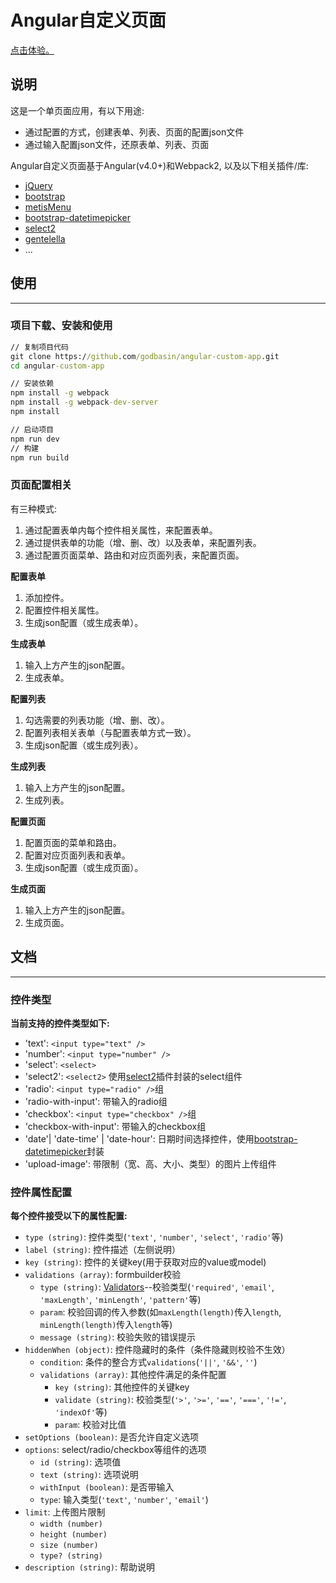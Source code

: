 # Angular自定义页面

[点击体验。](http://ord2aijir.bkt.clouddn.com/#/home/custom-app)

## 说明
这是一个单页面应用，有以下用途:
- 通过配置的方式，创建表单、列表、页面的配置json文件
- 通过输入配置json文件，还原表单、列表、页面

Angular自定义页面基于Angular(v4.0+)和Webpack2, 以及以下相关插件/库:
- [jQuery](https://jquery.com/)
- [bootstrap](http://getbootstrap.com/)
- [metisMenu](https://github.com/onokumus/metismenu)
- [bootstrap-datetimepicker](http://www.bootcss.com/p/bootstrap-datetimepicker/)
- [select2](https://select2.github.io/)
- [gentelella](https://github.com/puikinsh/gentelella)
- ...

## 使用
---
### 项目下载、安装和使用

``` cmd
// 复制项目代码
git clone https://github.com/godbasin/angular-custom-app.git
cd angular-custom-app

// 安装依赖
npm install -g webpack
npm install -g webpack-dev-server
npm install

// 启动项目
npm run dev
// 构建
npm run build
```

### 页面配置相关
有三种模式:
1. 通过配置表单内每个控件相关属性，来配置表单。
2. 通过提供表单的功能（增、删、改）以及表单，来配置列表。
3. 通过配置页面菜单、路由和对应页面列表，来配置页面。

**配置表单**
1. 添加控件。
2. 配置控件相关属性。
3. 生成json配置（或生成表单）。

**生成表单**
1. 输入上方产生的json配置。
2. 生成表单。

**配置列表**
1. 勾选需要的列表功能（增、删、改）。
2. 配置列表相关表单（与配置表单方式一致）。
3. 生成json配置（或生成列表）。

**生成列表**
1. 输入上方产生的json配置。
2. 生成列表。

**配置页面**
1. 配置页面的菜单和路由。
2. 配置对应页面列表和表单。
3. 生成json配置（或生成页面）。

**生成页面**
1. 输入上方产生的json配置。
2. 生成页面。

## 文档
---
### 控件类型
**当前支持的控件类型如下:**
- 'text': `<input type="text" />`
- 'number': `<input type="number" />`
- 'select': `<select>`
- 'select2': `<select2>` 使用[select2](https://select2.github.io/)插件封装的select组件
- 'radio': `<input type="radio" />`组
- 'radio-with-input': 带输入的radio组
- 'checkbox': `<input type="checkbox" />`组
- 'checkbox-with-input': 带输入的checkbox组
- 'date'| 'date-time' | 'date-hour': 日期时间选择控件，使用[bootstrap-datetimepicker](http://www.bootcss.com/p/bootstrap-datetimepicker/)封装
- 'upload-image': 带限制（宽、高、大小、类型）的图片上传组件

### 控件属性配置
**每个控件接受以下的属性配置:**
- `type (string)`: 控件类型(`'text'`, `'number'`, `'select'`, `'radio'`等)
- `label (string)`: 控件描述（左侧说明）
- `key (string)`: 控件的关键key(用于获取对应的value或model)
- `validations (array)`: formbuilder校验
  - `type (string)`: [Validators](https://angular.io/docs/ts/latest/api/forms/index/Validators-class.html)--校验类型(`'required'`, `'email'`, `'maxLength'`, `'minLength'`, `'pattern'`等)
  - `param`: 校验回调的传入参数(如`maxLength(length)`传入`length`, `minLength(length)`传入`length`等)
  - `message (string)`: 校验失败的错误提示
- `hiddenWhen (object)`: 控件隐藏时的条件（条件隐藏则校验不生效）
  - `condition`: 条件的整合方式`validations`(`'||'`, `'&&'`, `''`)
  - `validations (array)`: 其他控件满足的条件配置
    - `key (string)`: 其他控件的关键key
    - `validate (string)`: 校验类型(`'>'`, `'>='`, `'=='`, `'==='`, `'!='`, `'indexOf'`等)
    - `param`: 校验对比值
- `setOptions (boolean)`: 是否允许自定义选项
- `options`: select/radio/checkbox等组件的选项
  - `id (string)`: 选项值
  - `text (string)`: 选项说明
  - `withInput (boolean)`: 是否带输入
  - `type`: 输入类型(`'text'`, `'number'`, `'email'`)
- `limit`: 上传图片限制
  - `width (number)`
  - `height (number)`
  - `size (number)`
  - `type? (string)`
- `description (string)`: 帮助说明
